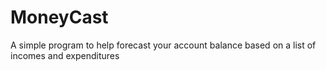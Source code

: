 # MoneyCast
A simple program to help forecast your account balance based on a list of incomes and expenditures

